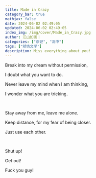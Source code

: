 ```yaml
---
title: Made in Crazy
category_bar: true
mathjax: false
date: 2024-06-02 02:49:05
updated: 2024-06-02 02:49:05
index_img: /img/cover/Made_in_Crazy.jpg
author: 江山如画丨
categories: ["杂记", "高中"]
tags: ["矫情文学"]
description: Miss everything about you!
---
```


Break into my dream without permission,

I doubt what you want to do.

Never leave my mind when I am thinking,

I wonder what you are tricking.

<br/>

Stay away from me, leave me alone.

Keep distance, for my fear of being closer.

Just use each other.

<br/>

Shut up!

Get out!

Fuck you guy!